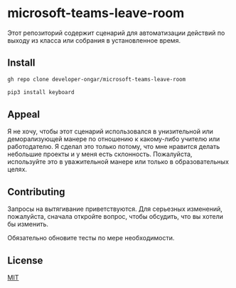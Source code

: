 # microsoft-teams-leave-room

Этот репозиторий содержит сценарий для автоматизации действий по выходу из класса или собрания в установленное время.

## Install

```bash
gh repo clone developer-ongar/microsoft-teams-leave-room
```

```bash
pip3 install keyboard
```

## Appeal

Я не хочу, чтобы этот сценарий использовался в унизительной или деморализующей манере по отношению к какому-либо учителю или работодателю. Я сделал это только потому, что мне нравится делать небольшие проекты и у меня есть склонность. Пожалуйста, используйте это в уважительной манере или только в образовательных целях.

## Contributing

Запросы на вытягивание приветствуются. Для серьезных изменений, пожалуйста, сначала откройте вопрос, чтобы обсудить, что вы хотели бы изменить.

Обязательно обновите тесты по мере необходимости.

## License

[MIT](https://github.com/developer-ongar/microsoft-teams-leave-room/blob/main/LICENSE)
